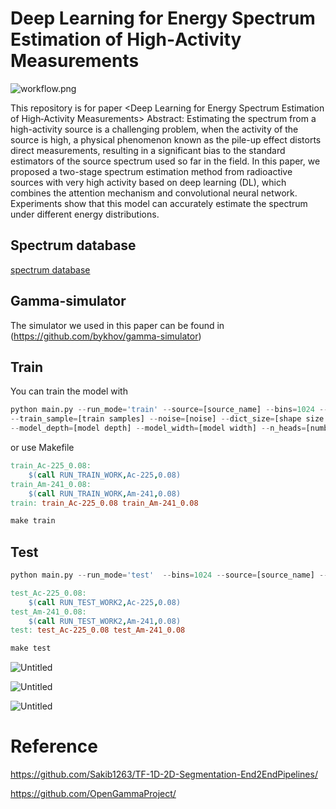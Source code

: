 # Deep Learning for Energy Spectrum Estimation of High‑Activity Measurements

![workflow.png](https://prod-files-secure.s3.us-west-2.amazonaws.com/ef1e6330-020d-4bf2-b2d7-9ae4a9f006bc/74fcf482-0556-47c0-a376-32211a5c2cab/workflow.png)

This repository is for paper <Deep Learning for Energy Spectrum Estimation of High‑Activity Measurements>
Abstract: Estimating the spectrum from a high-activity source is a challenging problem, when the activity of the source is high, a physical phenomenon known as the pile-up effect distorts direct measurements, resulting in a significant bias to the standard estimators of the source spectrum used so far in the field. In this paper, we proposed a two-stage spectrum estimation method from radioactive sources with very high activity based on deep learning (DL), which combines the attention mechanism and convolutional neural network. Experiments show that this model can accurately estimate the spectrum under different energy distributions.

## Spectrum database

[spectrum database](https://github.com/OpenGammaProject/Gamma-Spectrum-Database)

## Gamma-simulator

The simulator we used in this paper can be found in (https://github.com/bykhov/gamma-simulator)

## Train

You can train the model with

```python
python main.py --run_mode='train' --source=[source_name] --bins=1024 --batch_size=16 --train_lambda_n=[lambda value] --fs=[sampling rate] \
--train_sample=[train samples] --noise=[noise] --dict_size=[shape size number] --train_seed=[train seed] \
--model_depth=[model depth] --model_width=[model width] --n_heads=[number heads]
```

or use Makefile

```makefile
train_Ac-225_0.08:
	$(call RUN_TRAIN_WORK,Ac-225,0.08)
train_Am-241_0.08:
	$(call RUN_TRAIN_WORK,Am-241,0.08)
train: train_Ac-225_0.08 train_Am-241_0.08
```

```python
make train
```

## Test

```python
python main.py --run_mode='test'  --bins=1024 --source=[source_name] --batch_size=16 --test_lambda_n=[test lambdaa]
```

```makefile
test_Ac-225_0.08:
	$(call RUN_TEST_WORK2,Ac-225,0.08)
test_Am-241_0.08:
	$(call RUN_TEST_WORK2,Am-241,0.08)
test: test_Ac-225_0.08 test_Am-241_0.08
```

```makefile
make test
```

![Untitled](https://prod-files-secure.s3.us-west-2.amazonaws.com/ef1e6330-020d-4bf2-b2d7-9ae4a9f006bc/91d03356-f5a0-4779-a38b-598ae695ff56/Untitled.png)

![Untitled](https://prod-files-secure.s3.us-west-2.amazonaws.com/ef1e6330-020d-4bf2-b2d7-9ae4a9f006bc/8a7eaa34-022b-4838-a6c1-d9b1c42489a1/Untitled.png)

![Untitled](https://prod-files-secure.s3.us-west-2.amazonaws.com/ef1e6330-020d-4bf2-b2d7-9ae4a9f006bc/73ef1003-3154-4759-9f0b-abef6a94eba9/Untitled.png)

# Reference

https://github.com/Sakib1263/TF-1D-2D-Segmentation-End2EndPipelines/

https://github.com/OpenGammaProject/

